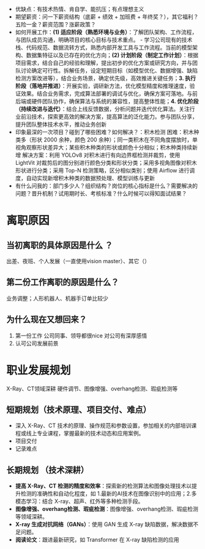 
- 优缺点：有技术热情、肯自学、能抗压；有点理想主义
- 期望薪资：问一下薪资结构（底薪 + 绩效 + 加班费 + 年终奖？），其它福利？五险一金？薪资范围？涨薪政策？
- 如何开展工作：**(1) 适应阶段（熟悉环境与业务）**：了解团队架构、工作流程，与团队成员沟通，明确项目的核心目标与技术重点。 - 学习公司现有的技术栈、代码规范、数据流转方式，熟悉内部开发工具与工作流程。当前的模型架构、数据集特征以及已存在的优化方向；**(2) 计划阶段（制定工作计划）**：根据项目需求，结合自己的经验和理解，提出初步的优化方案或研究方向，并与团队讨论确定可行性。拆解任务，设定短期目标（如模型优化、数据增强、缺陷检测方案改进等），结合业务场景，确定优先级，高效推进关键任务；**3. 执行阶段（落地并推进）**：开展实验，调研新方法，优化模型精度和推理速度，验证效果。结合业务需求，完成算法部署的调试与优化，确保方案可落地。与前后端或硬件团队协作，确保算法与系统的兼容性，提高整体性能；**4. 优化阶段（持续改进与迭代）**：结合上线反馈数据，分析问题并迭代优化算法。关注行业前沿技术，探索更高效的解决方案，提高算法的泛化能力。参与团队分享，提升团队整体技术水平，推动业务创新
- 印象最深的一次项目？碰到了哪些困难？如何解决？：积木检测 困难：积木种类多（形状 2000 余种，颜色 200 余种）；同一类积木在不同角度摆放时，单视角观察形状差异大；某些积木种类的形状或颜色十分相似；积木种类持续新增 解决方案：利用 YOLOv8 对积木进行有向边界框检测并裁剪，使用 LightVit 对裁剪后的图分别进行颜色分类和形状分类；采用多视角图像对积木形状进行分类；采用 Top-N 检测策略，区分相似类别；使用 Airflow 进行调度，自动实现新增积木种类的数据预处理、模型训练与更新
- 有什么问我的：部门多少人？组织结构？岗位的核心指标是什么？需要解决的问题？晋升机制？试用期时长、考核标准？什么时候可以得知面试结果？


# 离职原因

## 当初离职的具体原因是什么 ？
出差、夜班、个人发展（一直使用vision master）、其它（）

## 第二份工作离职的原因是什么？
业务调整；人形机器人、机器手订单比较少

## 为什么现在又想回来？
1. 第一份工作 公司同事、领导都很nice    对公司有深厚感情
2. 认可公司发展前景

# 职业发展规划

X-Ray、CT领域深耕
硬件调节、图像增强、overhang检测、瑕疵检测等

## 短期规划（技术原理、项目交付、难点）

- 深入 X-Ray、CT 技术的原理、操作规范和参数设置，参加相关的内部培训课程或线上专业课程，掌握最新的技术动态和应用案例。
- 项目交付
- 记录难点


## 长期规划 （技术深耕）

- **提高 X-Ray、CT 检测的精度和效率**：探索新的检测算法和图像处理技术以提升检测的准确性和自动化程度，如 1.最新的AI技术在图像识别中的应用；2.多模态学习：结合 X-ray、超声、红外等多种检测手段。
- **图像增强、overhang检测、瑕疵检测**：图像增强、overhang检测、瑕疵检测等领域深耕。
- **X-ray 生成对抗网络（GANs）**：使用 GAN 生成 X-ray 缺陷数据，解决数据不足问题。
- **阅读论文**：跟进最新研究，如 Transformer 在 X-ray 缺陷检测的应用

